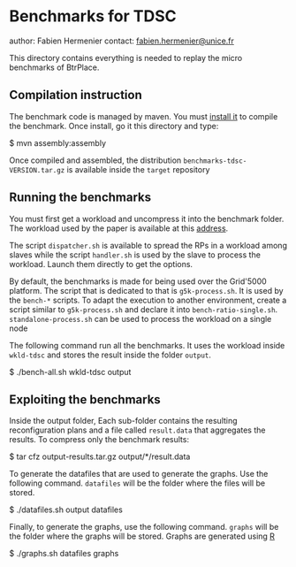 Benchmarks for TDSC
===================
author: Fabien Hermenier
contact: fabien.hermenier@unice.fr

This directory contains everything is needed to replay the micro benchmarks of
BtrPlace.

Compilation instruction
-----------------------
The benchmark code is managed by maven. You must [install it](http://maven.apache.org) to compile the benchmark.
Once install, go it this directory and type:

   $ mvn assembly:assembly

Once compiled and assembled, the distribution `benchmarks-tdsc-VERSION.tar.gz` is available inside the `target`
repository

Running the benchmarks
----------------------

You must first get a workload and uncompress it into the benchmark folder.
The workload used by the paper is available at this [address](http://btrp.inria.fr/tdsc/workload.tar.bz2).


The script `dispatcher.sh` is available to spread the RPs in a workload among slaves while the script `handler.sh`
is used by the slave to process the workload. Launch them directly to get the options.

By default, the benchmarks is made for being used over the Grid'5000 platform. The script that is dedicated to
that is `g5k-process.sh`. It is used by the `bench-*` scripts. To adapt the execution to another environment,
create a script similar to `g5k-process.sh` and declare it into `bench-ratio-single.sh`. `standalone-process.sh`
can be used to process the workload on a single node

The following command run all the benchmarks. It uses
the workload inside `wkld-tdsc` and stores the result inside the folder `output`.

   $ ./bench-all.sh  wkld-tdsc output

Exploiting the benchmarks
-------------------------

Inside the output folder, Each sub-folder contains the resulting reconfiguration plans and a file called `result.data`
that aggregates the results. To compress only the benchmark results:

  $ tar cfz output-results.tar.gz output/*/result.data

To generate the datafiles that are used to generate the graphs. Use the following command. `datafiles` will be the folder
where the files will be stored.

  $ ./datafiles.sh output datafiles

Finally, to generate the graphs, use the following command. `graphs` will be the folder where the graphs will be stored.
Graphs are generated using [R](http://www.r-project.org/)

  $ ./graphs.sh datafiles graphs

